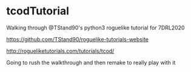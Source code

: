 # tcodTutorial
Walking through @TStand90's python3 roguelike tutorial for 7DRL2020

https://github.com/TStand90/roguelike-tutorials-website

http://rogueliketutorials.com/tutorials/tcod/

Going to rush the walkthrough and then remake to really play with it
